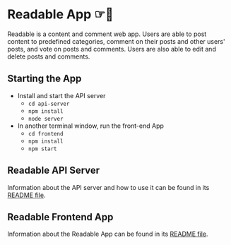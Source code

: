 # Readable App ☞📖

Readable is a content and comment web app. Users are able to post content to predefined categories, comment on their posts and other users' posts, and vote on posts and comments. Users are also able to edit and delete posts and comments.

## Starting the App

* Install and start the API server
    - `cd api-server`
    - `npm install`
    - `node server`
* In another terminal window, run the front-end App
    - `cd frontend`
    - `npm install`
    - `npm start`

## Readable API Server

Information about the API server and how to use it can be found in its [README file](api-server/README.md).

## Readable Frontend App

Information about the Readable App can be found in its [README file](frontend/README.md).
